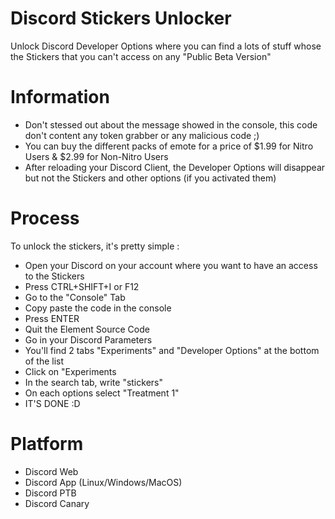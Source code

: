 # Discord Stickers Unlocker
Unlock Discord Developer Options where you can find a lots of stuff whose the Stickers that you can't access on any "Public Beta Version"

# Information
- Don't stessed out about the message showed in the console, this code don't content any token grabber or any malicious code ;)
- You can buy the different packs of emote for a price of $1.99 for Nitro Users & $2.99 for Non-Nitro Users
- After reloading your Discord Client, the Developer Options will disappear but not the Stickers and other options (if you activated them)

# Process
To unlock the stickers, it's pretty simple :
- Open your Discord on your account where you want to have an access to the Stickers
- Press CTRL+SHIFT+I or F12
- Go to the "Console" Tab
- Copy paste the code in the console
- Press ENTER
- Quit the Element Source Code
- Go in your Discord Parameters
- You'll find 2 tabs "Experiments" and "Developer Options" at the bottom of the list
- Click on "Experiments
- In the search tab, write "stickers"
- On each options select "Treatment 1"
- IT'S DONE :D

# Platform
- Discord Web
- Discord App (Linux/Windows/MacOS)
- Discord PTB
- Discord Canary
